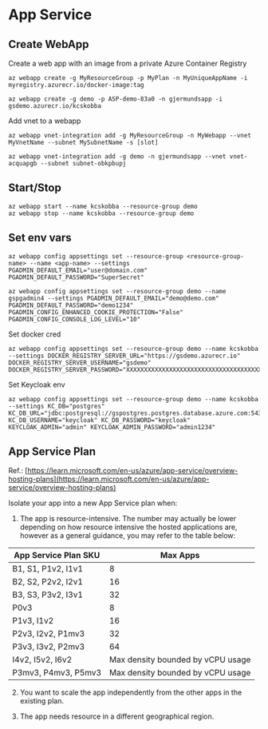 # App Service

## Create WebApp
Create a web app with an image from a private Azure Container Registry
```
az webapp create -g MyResourceGroup -p MyPlan -n MyUniqueAppName -i myregistry.azurecr.io/docker-image:tag

az webapp create -g demo -p ASP-demo-83a0 -n gjermundsapp -i gsdemo.azurecr.io/kcskobba
```

Add vnet to a webapp
```
az webapp vnet-integration add -g MyResourceGroup -n MyWebapp --vnet MyVnetName --subnet MySubnetName -s [slot]

az webapp vnet-integration add -g demo -n gjermundsapp --vnet vnet-acquapgb --subnet subnet-obkpbupj
```

## Start/Stop
```
az webapp start --name kcskobba --resource-group demo
az webapp stop --name kcskobba --resource-group demo
```

## Set env vars
```
az webapp config appsettings set --resource-group <resource-group-name> --name <app-name> --settings PGADMIN_DEFAULT_EMAIL="user@domain.com" PGADMIN_DEFAULT_PASSWORD="SuperSecret"

az webapp config appsettings set --resource-group demo --name gspgadmin4 --settings PGADMIN_DEFAULT_EMAIL="demo@demo.com" PGADMIN_DEFAULT_PASSWORD="demo1234" PGADMIN_CONFIG_ENHANCED_COOKIE_PROTECTION="False" PGADMIN_CONFIG_CONSOLE_LOG_LEVEL="10"
```

Set docker cred
```
az webapp config appsettings set --resource-group demo --name kcskobba --settings DOCKER_REGISTRY_SERVER_URL="https://gsdemo.azurecr.io" DOCKER_REGISTRY_SERVER_USERNAME="gsdemo" DOCKER_REGISTRY_SERVER_PASSWORD="XXXXXXXXXXXXXXXXXXXXXXXXXXXXXXXXXXXXXXXXXX"
```

Set Keycloak env
```
az webapp config appsettings set --resource-group demo --name kcskobba --settings KC_DB="postgres" KC_DB_URL="jdbc:postgresql://gspostgres.postgres.database.azure.com:5432/keycloak" KC_DB_USERNAME="keycloak" KC_DB_PASSWORD="keycloak" KEYCLOAK_ADMIN="admin" KEYCLOAK_ADMIN_PASSWORD="admin1234"
```

## App Service Plan
Ref.: [https://learn.microsoft.com/en-us/azure/app-service/overview-hosting-plans](https://learn.microsoft.com/en-us/azure/app-service/overview-hosting-plans)


Isolate your app into a new App Service plan when:

1. The app is resource-intensive. The number may actually be lower depending on how resource intensive the hosted applications are, however as a general guidance, you may refer to the table below:

| App Service Plan SKU | Max Apps                          |
| -------------------- | --------------------------------- |
| B1, S1, P1v2, I1v1   | 8                                 |
| B2, S2, P2v2, I2v1   | 16                                |
| B3, S3, P3v2, I3v1   | 32                                |
| P0v3                 | 8                                 |
| P1v3, I1v2           | 16                                |
| P2v3, I2v2, P1mv3    | 32                                |
| P3v3, I3v2, P2mv3    | 64                                |
| I4v2, I5v2, I6v2     | Max density bounded by vCPU usage |
| P3mv3, P4mv3, P5mv3  | Max density bounded by vCPU usage |

2. You want to scale the app independently from the other apps in the existing plan.

3. The app needs resource in a different geographical region.
